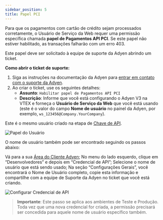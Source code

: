 ```yaml
---
sidebar_position: 5
title: Papel PCI
---
```



Para que os pagamentos com cartão de crédito sejam processados corretamente, o Usuário de Serviço da Web requer uma permissão específica chamada **papel de Pagamentos API PCI**. Se este papel não estiver habilitado, as transações falharão com um erro 403.

Este papel deve ser solicitado à equipe de suporte da Adyen abrindo um ticket.

**Como abrir o ticket de suporte:**

1.  Siga as instruções na documentação da Adyen para [entrar em contato com o suporte da Adyen](https://docs.adyen.com/support/how-to-reach-adyen-support/).
2.  Ao criar o ticket, use os seguintes detalhes:
    *   **Assunto**: `Habilitar papel de Pagamentos API PCI`
    *   **Descrição**: Informe que você está configurando o Adyen V3 na VTEX e forneça o **Usuário de Serviço da Web** que você está usando (este é o valor do campo **Nome de usuário** no painel da Adyen, por exemplo, `ws_123456@Company.YourCompany`).

Este é o mesmo usuário criado na etapa de [Chave de API](./api-key.md).

![Papel do Usuário](https://i.imgur.com/yGKCsOH.png)

O nome de usuário também pode ser encontrado seguindo os passos abaixo:

Vá para a sua [Área do Cliente Adyen](https://ca-live.adyen.com/);
No menu do lado esquerdo, clique em “Desenvolvedores” e depois em “Credencial de API”;
Selecione o nome de usuário que está sendo usado;
Na seção “Configurações Gerais”, você encontrará o Nome de Usuário completo, copie esta informação e compartilhe com a equipe de Suporte da Adyen no ticket que você está criando.

![Configurar Credencial de API](https://i.imgur.com/X4EKrk0.png)
> **Importante**: Este passo se aplica aos ambientes de Teste e Produção. Toda vez que uma nova credencial for criada, a permissão precisará ser concedida para aquele nome de usuário específico também.